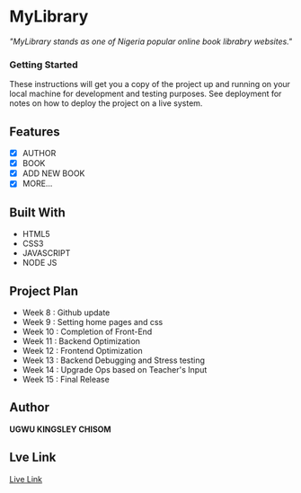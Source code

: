# MyLibrary
*"MyLibrary stands as one of Nigeria popular online book librabry websites."*

### Getting Started

These instructions will get you a copy of the project up and running on your local machine for development and testing purposes. See deployment for notes on how to deploy the project on a live system.

## Features

- [x] AUTHOR
- [x] BOOK
- [x] ADD NEW BOOK
- [x] MORE...

## Built With

- HTML5
- CSS3
- JAVASCRIPT
- NODE JS

## Project Plan
- Week 8 : Github update
- Week 9 : Setting home pages and css
- Week 10 : Completion of Front-End
- Week 11 : Backend Optimization
- Week 12 : Frontend Optimization
- Week 13 : Backend Debugging and Stress testing
- Week 14 : Upgrade Ops based on Teacher's Input
- Week 15 : Final Release

## Author
**UGWU KINGSLEY CHISOM**

## Lve Link
<a href="">Live Link</a>
